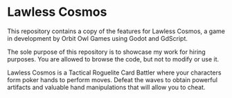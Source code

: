 # Lawless Cosmos

This repository contains a copy of the features for Lawless Cosmos, a game in development by Orbit Owl Games using Godot and GdScript.

The sole purpose of this repository is to showcase my work for hiring purposes. You are allowed to browse the code, but not to modify or use it.

Lawless Cosmos is a Tactical Roguelite Card Battler where your characters form poker hands to perform moves. Defeat the waves to obtain powerful artifacts and valuable hand manipulations that will allow you to cheat.
